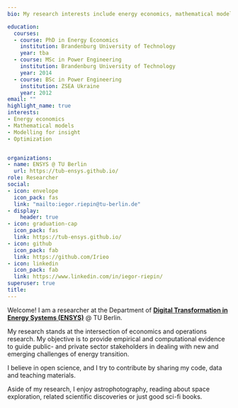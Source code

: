 ```yaml
---
bio: My research interests include energy economics, mathematical modelling, and energy-related programmable matter. 

education:
  courses:
  - course: PhD in Energy Economics
    institution: Brandenburg University of Technology
    year: tba
  - course: MSc in Power Engineering
    institution: Brandenburg University of Technology
    year: 2014
  - course: BSc in Power Engineering
    institution: ZSEA Ukraine
    year: 2012
email: ""
highlight_name: true
interests:
- Energy economics
- Mathematical models
- Modelling for insight
- Optimization


organizations:
- name: ENSYS @ TU Berlin
  url: https://tub-ensys.github.io/
role: Researcher
social:
- icon: envelope
  icon_pack: fas
  link: "mailto:iegor.riepin@tu-berlin.de"
- display:
    header: true
- icon: graduation-cap
  icon_pack: fas
  link: https://tub-ensys.github.io/
- icon: github
  icon_pack: fab
  link: https://github.com/Irieo
- icon: linkedin
  icon_pack: fab
  link: https://www.linkedin.com/in/iegor-riepin/
superuser: true
title:
---
```


Welcome! I am a researcher at the Department of [**Digital Transformation in Energy Systems (ENSYS)**](https://tub-ensys.github.io/) @ TU Berlin. 

My research stands at the intersection of economics and operations research. My objective is to provide empirical and computational evidence to guide public- and private sector stakeholders in dealing with new and emerging challenges of energy transition. 

I believe in open science, and I try to contribute by sharing my code, data and teaching materials.

Aside of my research, I enjoy astrophotography, reading about space exploration, related scientific discoveries or just good sci-fi books.
